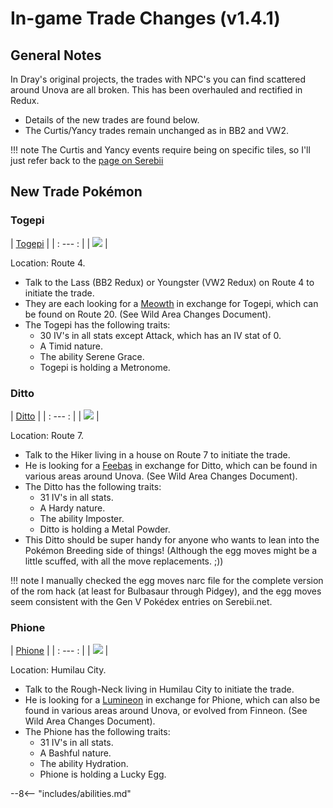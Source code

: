 # In-game Trade Changes (v1.4.1)


## General Notes


In Dray's original projects, the trades with NPC's you can find scattered around Unova are all broken. This has been overhauled and rectified in Redux.

 - Details of the new trades are found below.
 - The Curtis/Yancy trades remain unchanged as in BB2 and VW2.

!!! note
    The Curtis and Yancy events require being on specific tiles, so I'll just refer back to the [page on Serebii](https://www.serebii.net/black2white2/droppeditem.shtml)



## New Trade Pokémon


### Togepi

| [Togepi] |
| : --- : |
| ![][175] |



Location: Route 4.
 
 - Talk to the Lass (BB2 Redux) or Youngster (VW2 Redux) on Route 4 to initiate the trade.
 - They are each looking for a [Meowth] in exchange for Togepi, which can be found on Route 20. (See Wild Area Changes Document).
 - The Togepi has the following traits:
    - 30 IV's in all stats except Attack, which has an IV stat of 0.
	- A Timid nature.
	- The ability Serene Grace.
	- Togepi is holding a Metronome.

### Ditto 

| [Ditto] |
| : --- : |
| ![][132] |

Location: Route 7.
 
 - Talk to the Hiker living in a house on Route 7 to initiate the trade.
 - He is looking for a [Feebas] in exchange for Ditto, which can be found in various areas around Unova. (See Wild Area Changes Document).
 - The Ditto has the following traits:
    - 31 IV's in all stats.
	- A Hardy nature.
	- The ability Imposter.
	- Ditto is holding a Metal Powder.
 - This Ditto should be super handy for anyone who wants to lean into the Pokémon Breeding side of things! (Although the egg moves might be a little scuffed, with all the move replacements. ;))

!!! note
    I manually checked the egg moves narc file for the complete version of the rom hack (at least for Bulbasaur through Pidgey), and the egg moves seem consistent with the Gen V Pokédex entries on Serebii.net. 


### Phione

| [Phione] |
| : --- : |
| ![][489] |


Location: Humilau City.
 
 - Talk to the Rough-Neck living in Humilau City to initiate the trade.
 - He is looking for a [Lumineon] in exchange for Phione, which can also be found in various areas around Unova, or evolved from Finneon. (See Wild Area Changes Document).
 - The Phione has the following traits:
    - 31 IV's in all stats.
	- A Bashful nature.
	- The ability Hydration.
	- Phione is holding a Lucky Egg.


--8<-- "includes/abilities.md"

[175]: img/animated/175.gif
[132]: img/animated/132.gif
[489]: img/animated/489.gif
[Phione]: ../pokemons/489/
[Ditto]: ../pokemons/132/
[Togepi]: ../pokemons/175/
[Meowth]: ../pokemons/052/
[Lumineon]: ../pokemons/457/
[Feebas]: ../pokemons/349/